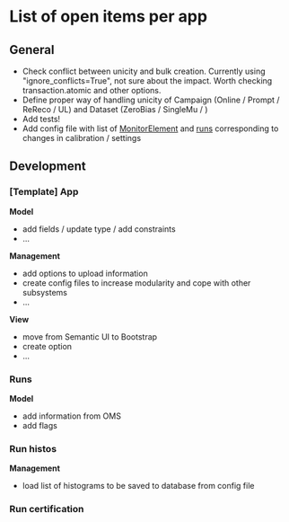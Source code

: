 # List of open items per app

## General

- Check conflict between unicity and bulk creation. Currently using "ignore_conflicts=True", not sure about the impact. Worth checking transaction.atomic and other options.
- Define proper way of handling unicity of Campaign (Online / Prompt / ReReco / UL) and Dataset (ZeroBias / SingleMu / )
- Add tests!
- Add config file with list of [MonitorElement](https://twiki.cern.ch/twiki/bin/viewauth/CMS/PerLsDQMIO#What_are_DQMIO_per_LS_data) and [runs](https://twiki.cern.ch/twiki/bin/view/CMS/ML4TrkDQM#Reference_runs_Intervals_of_Vali) corresponding to changes in calibration / settings

## Development

### [Template] App

__Model__

- add fields / update type / add constraints
- ...

__Management__

- add options to upload information
- create config files to increase modularity and cope with other subsystems
- ...

__View__

- move from Semantic UI to Bootstrap
- create option
- ...

### Runs

__Model__

- add information from OMS
- add flags

### Run histos

__Management__

- load list of histograms to be saved to database from config file

### Run certification

